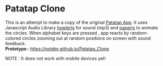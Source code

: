 # Patatap Clone
This is an attempt to make a copy of the original <a href="https://patatap.com/">Patatap App</a>. It uses Javascript Audio Library <a href="https://howlerjs.com/">howlerjs</a> for sound (mp3) and <a href="http://paperjs.org/">paperjs</a> to animate the circles.
When alphabet keys are pressed , app reacts by random-colored circles zooming out at random positions on screen with sound feedback.<br>
<strong>Prototype :</strong> https://notdpr.github.io/Patatap_Clone

NOTE : It does not work with mobile devices yet!
